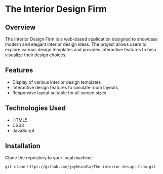 # The Interior Design Firm

## Overview
The Interior Design Firm is a web-based application designed to showcase modern and elegant interior design ideas. The project allows users to explore various design templates and provides interactive features to help visualize their design choices.

## Features
- Display of various interior design templates
- Interactive design features to simulate room layouts
- Responsive layout suitable for all screen sizes

## Technologies Used
- HTML5
- CSS3
- JavaScript

## Installation
Clone the repository to your local machine:
```bash
git clone https://github.com/jaykhandla/The-interior-design-firm.git